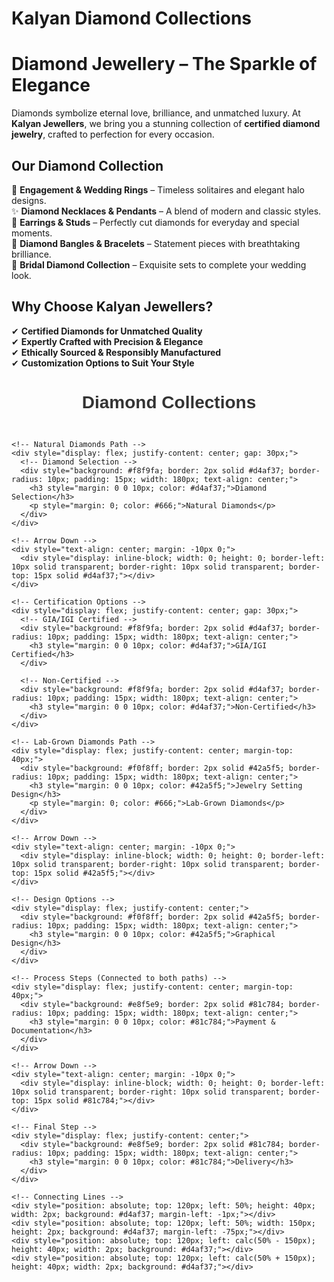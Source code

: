 
<style>
/* Light Theme */
[data-md-color-scheme="default"] h1, 
[data-md-color-scheme="default"] h2, 
[data-md-color-scheme="default"] h3, 
[data-md-color-scheme="default"] h4, 
[data-md-color-scheme="default"] h5, 
[data-md-color-scheme="default"] h6 {
    color:rgb(215, 109, 9)!important;
}

/* Dark Theme */
[data-md-color-scheme="slate"] h1, 
[data-md-color-scheme="slate"] h2, 
[data-md-color-scheme="slate"] h3, 
[data-md-color-scheme="slate"] h4, 
[data-md-color-scheme="slate"] h5, 
[data-md-color-scheme="slate"] h6 {
    color:rgb(212, 26, 38) !important;
}
</style>

# Kalyan Diamond Collections


# **Diamond Jewellery – The Sparkle of Elegance**  

Diamonds symbolize eternal love, brilliance, and unmatched luxury. At **Kalyan Jewellers**, we bring you a stunning collection of **certified diamond jewelry**, crafted to perfection for every occasion.  

## **Our Diamond Collection**  
💎 **Engagement & Wedding Rings** – Timeless solitaires and elegant halo designs.  
✨ **Diamond Necklaces & Pendants** – A blend of modern and classic styles.  
🌟 **Earrings & Studs** – Perfectly cut diamonds for everyday and special moments.  
💍 **Diamond Bangles & Bracelets** – Statement pieces with breathtaking brilliance.  
👑 **Bridal Diamond Collection** – Exquisite sets to complete your wedding look.  

## **Why Choose Kalyan Jewellers?**  
✔ **Certified Diamonds for Unmatched Quality**  
✔ **Expertly Crafted with Precision & Elegance**  
✔ **Ethically Sourced & Responsibly Manufactured**  
✔ **Customization Options to Suit Your Style**  




<div style="font-family: Arial, sans-serif; max-width: 800px; margin: 0 auto;">
  <h1 style="color: #333; text-align: center; margin-bottom: 30px;">Diamond Collections</h1>

  <!-- Flowchart Container -->
  <div style="display: flex; flex-direction: column; gap: 20px; position: relative;">

    <!-- Natural Diamonds Path -->
    <div style="display: flex; justify-content: center; gap: 30px;">
      <!-- Diamond Selection -->
      <div style="background: #f8f9fa; border: 2px solid #d4af37; border-radius: 10px; padding: 15px; width: 180px; text-align: center;">
        <h3 style="margin: 0 0 10px; color: #d4af37;">Diamond Selection</h3>
        <p style="margin: 0; color: #666;">Natural Diamonds</p>
      </div>
    </div>

    <!-- Arrow Down -->
    <div style="text-align: center; margin: -10px 0;">
      <div style="display: inline-block; width: 0; height: 0; border-left: 10px solid transparent; border-right: 10px solid transparent; border-top: 15px solid #d4af37;"></div>
    </div>

    <!-- Certification Options -->
    <div style="display: flex; justify-content: center; gap: 30px;">
      <!-- GIA/IGI Certified -->
      <div style="background: #f8f9fa; border: 2px solid #d4af37; border-radius: 10px; padding: 15px; width: 180px; text-align: center;">
        <h3 style="margin: 0 0 10px; color: #d4af37;">GIA/IGI Certified</h3>
      </div>
      
      <!-- Non-Certified -->
      <div style="background: #f8f9fa; border: 2px solid #d4af37; border-radius: 10px; padding: 15px; width: 180px; text-align: center;">
        <h3 style="margin: 0 0 10px; color: #d4af37;">Non-Certified</h3>
      </div>
    </div>

    <!-- Lab-Grown Diamonds Path -->
    <div style="display: flex; justify-content: center; margin-top: 40px;">
      <div style="background: #f0f8ff; border: 2px solid #42a5f5; border-radius: 10px; padding: 15px; width: 180px; text-align: center;">
        <h3 style="margin: 0 0 10px; color: #42a5f5;">Jewelry Setting Design</h3>
        <p style="margin: 0; color: #666;">Lab-Grown Diamonds</p>
      </div>
    </div>

    <!-- Arrow Down -->
    <div style="text-align: center; margin: -10px 0;">
      <div style="display: inline-block; width: 0; height: 0; border-left: 10px solid transparent; border-right: 10px solid transparent; border-top: 15px solid #42a5f5;"></div>
    </div>

    <!-- Design Options -->
    <div style="display: flex; justify-content: center;">
      <div style="background: #f0f8ff; border: 2px solid #42a5f5; border-radius: 10px; padding: 15px; width: 180px; text-align: center;">
        <h3 style="margin: 0 0 10px; color: #42a5f5;">Graphical Design</h3>
      </div>
    </div>

    <!-- Process Steps (Connected to both paths) -->
    <div style="display: flex; justify-content: center; margin-top: 40px;">
      <div style="background: #e8f5e9; border: 2px solid #81c784; border-radius: 10px; padding: 15px; width: 180px; text-align: center;">
        <h3 style="margin: 0 0 10px; color: #81c784;">Payment & Documentation</h3>
      </div>
    </div>

    <!-- Arrow Down -->
    <div style="text-align: center; margin: -10px 0;">
      <div style="display: inline-block; width: 0; height: 0; border-left: 10px solid transparent; border-right: 10px solid transparent; border-top: 15px solid #81c784;"></div>
    </div>

    <!-- Final Step -->
    <div style="display: flex; justify-content: center;">
      <div style="background: #e8f5e9; border: 2px solid #81c784; border-radius: 10px; padding: 15px; width: 180px; text-align: center;">
        <h3 style="margin: 0 0 10px; color: #81c784;">Delivery</h3>
      </div>
    </div>

    <!-- Connecting Lines -->
    <div style="position: absolute; top: 120px; left: 50%; height: 40px; width: 2px; background: #d4af37; margin-left: -1px;"></div>
    <div style="position: absolute; top: 120px; left: 50%; width: 150px; height: 2px; background: #d4af37; margin-left: -75px;"></div>
    <div style="position: absolute; top: 120px; left: calc(50% - 150px); height: 40px; width: 2px; background: #d4af37;"></div>
    <div style="position: absolute; top: 120px; left: calc(50% + 150px); height: 40px; width: 2px; background: #d4af37;"></div>
  </div>
</div>

<style>
h1:hover, h2:hover, h3:hover h4:hover, h5:hover, h6:hover {
    opacity: 0.7; /* Dims the text when hovered */
    transition: opacity 0.3s ease-in-out;
    cursor: pointer;
}
</style>